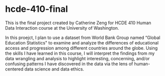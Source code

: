 # hcde-410-final
This is the final project created by Catherine Zeng for HCDE 410 Human Data Interaction course at the University of Washington. 

In this proejct, I plan to use a dataset from World Bank Group named “Global Education Statistics" to examine and analyze the differences of educational access and progression among different countries around the globe. Using the skills I have learned in this course, I will interpret the findings from my data wrangling and analysis to highlight interesting, concerning, and/or confusing patterns I have discovered in the data via the lens of human-centered data science and data ethics. 